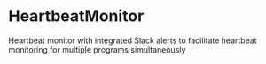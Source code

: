 # HeartbeatMonitor
Heartbeat monitor with integrated Slack alerts to facilitate heartbeat monitoring for multiple programs simultaneously
